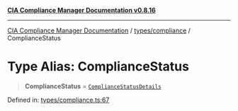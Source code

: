 [**CIA Compliance Manager Documentation v0.8.16**](../../../README.md)

***

[CIA Compliance Manager Documentation](../../../modules.md) / [types/compliance](../README.md) / ComplianceStatus

# Type Alias: ComplianceStatus

> **ComplianceStatus** = [`ComplianceStatusDetails`](../interfaces/ComplianceStatusDetails.md)

Defined in: [types/compliance.ts:67](https://github.com/Hack23/cia-compliance-manager/blob/96f4020424aba8c55d4fe94eddf596babc070968/src/types/compliance.ts#L67)
